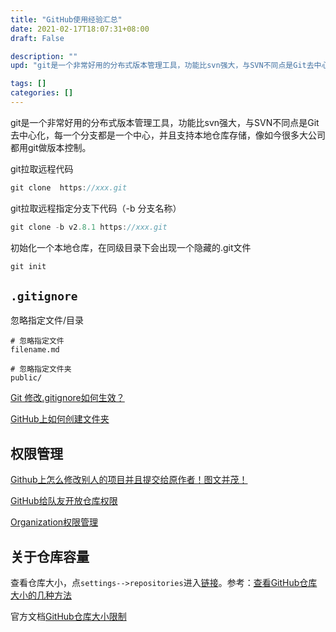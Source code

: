 ```yaml
---
title: "GitHub使用经验汇总"
date: 2021-02-17T18:07:31+08:00
draft: False

description: ""
upd: "git是一个非常好用的分布式版本管理工具，功能比svn强大，与SVN不同点是Git去中心化，每一个分支都是一个中心，并且支持本地仓库存储，像如今很多大公司都用git做版本控制。"

tags: []
categories: []
---
```


git是一个非常好用的分布式版本管理工具，功能比svn强大，与SVN不同点是Git去中心化，每一个分支都是一个中心，并且支持本地仓库存储，像如今很多大公司都用git做版本控制。

<!--more-->


git拉取远程代码

```java
git clone  https://xxx.git
```

git拉取远程指定分支下代码（-b 分支名称）

```java
git clone -b v2.8.1 https://xxx.git
```

初始化一个本地仓库，在同级目录下会出现一个隐藏的.git文件

```csharp
git init
```

## `.gitignore`

忽略指定文件/目录

```
# 忽略指定文件
filename.md

# 忽略指定文件夹
public/
```

[Git 修改.gitignore如何生效？](https://blog.csdn.net/weixin_41287260/article/details/89787203)


[GitHub上如何创建文件夹](https://blog.csdn.net/y_bccl27/article/details/87980986)

## 权限管理

[Github上怎么修改别人的项目并且提交给原作者！图文并茂！](https://blog.csdn.net/qq_26787115/article/details/52133008)

[GitHub给队友开放仓库权限](https://blog.csdn.net/qq_40306266/article/details/107906817)

[Organization权限管理](https://blog.csdn.net/Q85038427/article/details/115748308)

## 关于仓库容量

查看仓库大小，点`settings-->repositories`进入[链接](https://github.com/settings/repositories)。参考：[查看GitHub仓库大小的几种方法](https://blog.csdn.net/weixin_41287260/article/details/101224658)

官方文档[GitHub仓库大小限制](https://docs.github.com/cn/repositories/working-with-files/managing-large-files/about-large-files-on-github)